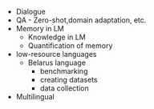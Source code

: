 - Dialogue
- QA
		- Zero-shot,domain adaptation, etc.
- Memory in LM
	- Knowledge in LM
	- Quantification of memory
- low-resource languages
	- Belarus language
		- benchmarking
		- creating datasets
		- data collection
- Multilingual 







